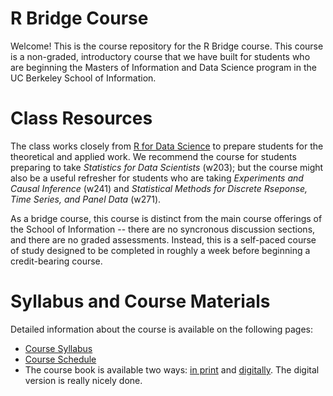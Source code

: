 # R Bridge Course

Welcome! This is the course repository for the R Bridge course. This course is a non-graded, introductory course that we have built for students who are beginning the Masters of Information and Data Science program in the UC Berkeley School of Information. 

# Class Resources 

The class works closely from [R for Data Science](https://r4ds.had.co.nz "r4ds") to prepare students for the theoretical and applied work. We recommend the course for students preparing to take *Statistics for Data Scientists* (w203); but the course might also be a useful refresher for students who are taking *Experiments and Causal Inference* (w241) and *Statistical Methods for Discrete Rseponse, Time Series, and Panel Data* (w271). 

As a bridge course, this course is distinct from the main course offerings of the School of Information -- there are no syncronous discussion sections, and there are no graded assessments. Instead, this is a self-paced course of study designed to be completed in roughly a week before beginning a credit-bearing course. 

# Syllabus and Course Materials 

Detailed information about the course is available on the following pages: 

- [Course Syllabus](./docs/syllabus.md "syllabus")
- [Course Schedule](./docs/schedule.md "schedule") 
- The course book is available two ways: [in print](https://www.amazon.com/Data-Science-Transform-Visualize-Model/dp/1491910399/ref=sr_1_1?dchild=1&keywords=r+for+data+science&qid=1591409650&sr=8-1) and [digitally](https://r4ds.had.co.nz). The digital version is really nicely done.
